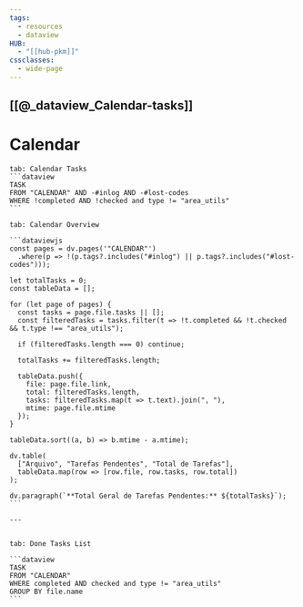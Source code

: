 ```yaml
---
tags:
  - resources
  - dataview
HUB:
  - "[[hub-pkm]]"
cssclasses:
  - wide-page
---
```

## [[@_dataview_Calendar-tasks]]

# Calendar
````tabs
tab: Calendar Tasks
```dataview
TASK
FROM "CALENDAR" AND -#inlog AND -#lost-codes 
WHERE !completed AND !checked and type != "area_utils"
```

tab: Calendar Overview

```dataviewjs
const pages = dv.pages('"CALENDAR"')
  .where(p => !(p.tags?.includes("#inlog") || p.tags?.includes("#lost-codes")));

let totalTasks = 0;
const tableData = [];

for (let page of pages) {
  const tasks = page.file.tasks || [];
  const filteredTasks = tasks.filter(t => !t.completed && !t.checked && t.type !== "area_utils");

  if (filteredTasks.length === 0) continue;

  totalTasks += filteredTasks.length;

  tableData.push({
    file: page.file.link,
    total: filteredTasks.length,
    tasks: filteredTasks.map(t => t.text).join(", "),
    mtime: page.file.mtime
  });
}

tableData.sort((a, b) => b.mtime - a.mtime);

dv.table(
  ["Arquivo", "Tarefas Pendentes", "Total de Tarefas"],
  tableData.map(row => [row.file, row.tasks, row.total])
);

dv.paragraph(`**Total Geral de Tarefas Pendentes:** ${totalTasks}`);
```

---


tab: Done Tasks List

```dataview
TASK
FROM "CALENDAR"
WHERE completed AND checked and type != "area_utils"
GROUP BY file.name
```
````


